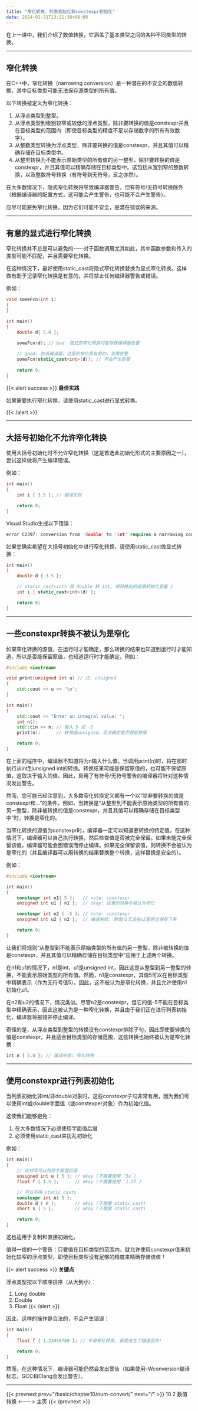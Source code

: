 ```yaml
---
title: "窄化转换、列表初始化和constexpr初始化"
date: 2024-01-31T13:21:38+08:00
---
```


在上一课中，我们介绍了数值转换，它涵盖了基本类型之间的各种不同类型的转换。

***
## 窄化转换

在C++中，窄化转换（narrowing conversion）是一种潜在的不安全的数值转换，其中目标类型可能无法保存源类型的所有值。

以下转换被定义为窄化转换：

1. 从浮点类型到整型。
2. 从浮点类型到级别较窄或较低的浮点类型，除非要转换的值是constexpr并且在目标类型的范围内（即使目标类型的精度不足以存储数字的所有有效数字）。
3. 从整数类型转换为浮点类型，除非要转换的值是constexpr，并且其值可以精确存储在目标类型中。
4. 从整型转换为不能表示原始类型的所有值的另一整型，除非要转换的值是constexpr，并且其值可以精确存储在目标类型中。这包括从宽到窄的整数转换，以及整数符号转换（有符号到无符号，反之亦然）。


在大多数情况下，隐式窄化转换将导致编译器警告，但有符号/无符号转换除外（根据编译器的配置方式，这可能会产生警告，也可能不会产生警告）。

应尽可能避免窄化转换，因为它们可能不安全，是潜在错误的来源。

***
## 有意的显式进行窄化转换

窄化转换并不总是可以避免的——对于函数调用尤其如此，其中函数参数和传入的类型可能不匹配，并且需要窄化转换。

在这种情况下，最好使用static_cast将隐式窄化转换替换为显式窄化转换。这样做有助于记录窄化转换是有意的，并将禁止任何编译器警告或错误。

例如：

```C++
void someFcn(int i)
{
}

int main()
{
    double d{ 5.0 };
    
    someFcn(d); // bad: 隐式的窄化转换可能导致编译器告警

    // good: 告诉编译器，这里的窄化是有意的，无需告警
    someFcn(static_cast<int>(d)); // 不会产生告警
    
    return 0;
}
```

{{< alert success >}}
**最佳实践**

如果需要执行窄化转换，请使用static_cast进行显式转换。

{{< /alert >}}

***
## 大括号初始化不允许窄化转换

使用大括号初始化时不允许窄化转换（这是首选此初始化形式的主要原因之一），尝试这样做将产生编译错误。

例如：

```C++
int main()
{
    int i { 3.5 }; // 编译失败

    return 0;
}
```

Visual Studio生成以下错误：

```C++
error C2397: conversion from 'double' to 'int' requires a narrowing conversion
```


如果您确实希望在大括号初始化中进行窄化转换，请使用static_cast做显式转换：

```C++
int main()
{
    double d { 3.5 };

    // static_cast<int> 将 double 转 int, 用转换后的结果初始化变量 i
    int i { static_cast<int>(d) }; 

    return 0;
}
```

***
## 一些constexpr转换不被认为是窄化

如果窄化转换的源值，在运行时才能确定，那么转换的结果也知道到运行时才能知道，所以是否能保留原值，也知道运行时才能确定。例如：

```C++
#include <iostream>

void print(unsigned int u) // 注: unsigned
{
    std::cout << u << '\n';
}

int main()
{
    std::cout << "Enter an integral value: ";
    int n{};
    std::cin >> n; // 输入 5 或 -5
    print(n);      // 转换成unsigned，无法确定能否保留原值

    return 0;
}
```

在上面的程序中，编译器不知道将为n输入什么值。当调用print(n)时，将在那时执行从int到unsigned int的转换。转换结果可能是保留原值的，也可能不保留原值，这取决于输入的值。因此，启用了有符号/无符号警告的编译器将针对这种情况发出警告。

然而，您可能已经注意到，大多数窄化转换定义都有一个以“除非要转换的值是constexpr和…”的条件。例如，当转换是“从整型到不能表示原始类型的所有值的另一整型，除非被转换的值是constexpr，并且其值可以精确存储在目标类型中”时，转换是窄化的。

当窄化转换的源值为constexpr时，编译器一定可以知道要转换的特定值。在这种情况下，编译器可以自己执行转换，然后检查值是否被完全保留。如果未能完全保留该值，编译器可能会因错误而停止编译。如果完全保留该值，则转换不会被认为是窄化的（并且编译器可以用转换的结果替换整个转换，这样替换是安全的）。

例如：

```C++
#include <iostream>

int main()
{
    constexpr int n1{ 5 };   // note: constexpr
    unsigned int u1 { n1 };  // okay: 这里的转换不被认为窄化

    constexpr int n2 { -5 }; // note: constexpr
    unsigned int u2 { n2 };  // 编译失败: 原值n2无法在u2里完全保存下来

    return 0;
}
```

让我们将规则“从整型到不能表示原始类型的所有值的另一整型，除非被转换的值是constexpr，并且其值可以精确存储在目标类型中”应用于上述两个转换。

在n1和u1的情况下，n1是int，u1是unsigned int，因此这是从整型到另一整型的转换，不能表示原始类型的所有值。然而，n1是constexpr，其值5可以在目标类型中精确表示（作为无符号值5）。因此，这不被认为是窄化转换，并且允许使用n1初始化u1。

在n2和u2的情况下，情况类似。尽管n2是constexpr，但它的值-5不能在目标类型中精确表示，因此这被认为是一种窄化转换，并且由于我们正在进行列表初始化，编译器将报错并停止编译。

奇怪的是，从浮点类型到整型的转换没有constexpr排除子句，因此即使要转换的值是constexpr。并且适合目标类型的存储范围，这些转换也始终被认为是窄化转换：

```C++
int n { 5.0 }; // 编译失败: 窄化转换
```

***
## 使用constexpr进行列表初始化

当列表初始化非int/非double对象时，这些constexpr子句非常有用，因为我们可以使用int或double字面值（或constexper对象）作为初始化值。

这使我们能够避免：

1. 在大多数情况下必须使用字面值后缀
2. 必须使用static_cast来扰乱初始化


例如：

```C++
int main()
{
    // 这样写可以免除字面值后缀
    unsigned int u { 5 }; // okay (不需要使用 `5u`)
    float f { 1.5 };      // okay (不需要使用 `1.5f`)

    // 可以不用 static_casts
    constexpr int n{ 5 };
    double d { n };       // okay (不需要 static_cast)
    short s { 5 };        // okay (不需要 static_cast)

    return 0;
}
```

这也适用于复制和直接初始化。

值得一提的一个警告：只要值在目标类型的范围内，就允许使用constexpr值来初始化较窄的浮点类型，即使目标类型没有足够的精度来精确存储该值！

{{< alert success >}}
**关键点**

浮点类型按以下顺序排序（从大到小）：

1. Long double
2. Double
3. Float
{{< /alert >}}

因此，这样的操作是合法的，不会产生错误：

```C++
int main()
{
    float f { 1.23456789 }; // 不是窄化转换, 即使发生了精度丢失!

    return 0;
}
```

然而，在这种情况下，编译器可能仍然会发出警告（如果使用-Wconversion编译标志，GCC和Clang会发出警告）。

***

{{< prevnext prev="/basic/chapter10/num-convert/" next="/" >}}
10.2 数值转换
<--->
主页
{{< /prevnext >}}
